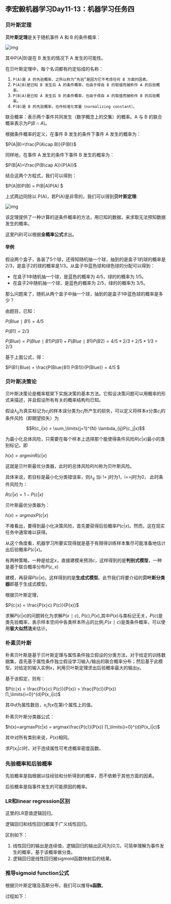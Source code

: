 ## 李宏毅机器学习Day11-13：机器学习任务四

### 贝叶斯定理

**贝叶斯定理**是关于随机事件 A 和 B 的条件概率：

![img](E:/code/git/machine-learning/notes/lihongyi/images/4.png)

其中P(A|B)是在 B 发生的情况下 A 发生的可能性。

在贝叶斯定理中，每个名词都有约定俗成的名称：

1. `P(A)是 A 的先验概率，之所以称为“先验”是因为它不考虑任何 B 方面的因素。`
2. `P(A|B)是已知 B 发生后 A 的条件概率，也由于得自 B 的取值而被称作 A 的后验概率。`
3. `P(B|A)是已知 A 发生后 B 的条件概率，也由于得自 A 的取值而被称作 B 的后验概率。`
4. `P(B)是 B 的先验概率，也作标淮化常量（normalizing constant）。`

联合概率：表示两个事件共同发生（数学概念上的交集）的概率。A 与 B 的联合概率表示为$P(B∩A)$。

根据条件概率的定义，在事件 B 发生的条件下事件 A 发生的概率为：

$P(A|B)=\frac{P(A\cap B)}{P(B)}​$

同样地，在事件 A 发生的条件下事件 B 发生的概率为：

$P(B|A)=\frac{P(B\cap A)}{P(A)}​$

结合这两个方程式，我们可以得到：

$P(A|B)P(B)  = P(B|A)P(A)  $

上式两边同除以 P(A)，若P(A)是非零的，我们可以得到**贝叶斯定理**:

![img](E:/code/git/machine-learning/notes/lihongyi/images/4.png)

该定理提供了一种计算的逆条件概率的方法，用已知的数据，来求取无法预知数据发生的概率。

这里$P(B)​$ 可以根据**全概率公式**求出。

#### 举例

假设两个盒子，各装了5个球，还得知随机抽一个球，抽到的是盒子1的球的概率是 2/3，是盒子2的球的概率是1/3。从盒子中蓝色球和绿色球的分配可以得到：

- 在盒子1中随机抽一个球，是蓝色的概率为 4/5，绿的的概率为 1/5。
- 在盒子2中随机抽一个球，是蓝色的概率为 2/5，绿的的概率为 3/5。

那么问题来了，随机从两个盒子中抽一个球，抽到的是盒子1中蓝色球的概率是多少？

由题目，已知：

$P(Blue∣B1) = 4/5$

$P(B1) = 2/3$

$P(Blue) = P(Blue∣B1) P(B1) + P(Blue∣B1) P(B2) = 4/5*2/3+2/5*1/3$ = 2/3

基于上面公式，得：

$P(B1∣Blue) = \frac{P(Blue∣B1) P(B1)}{P(Blue)} = 4/5 ​$ 

### 贝叶斯决策论

贝叶斯决策论是概率框架下实施决策的基本方法。它假设决策问题可以用概率的形式来描述，并且假设所有有关的概率结构均已知。

假设$λ_{ij}$为真实标记为$c_j$的样本误分类为$c_i$所产生的损失，可以定义将样本$x$分类$c_i$的条件风险（即期望损失）为

$$R(c_i|x) = \sum_\limits{j=1}^{N} \lambda_{ij}P(c_j|x)​$$

为最小化总体风险，只需要在每个样本上选择那个能使得条件风险$R(c|x)​$最小的类别标记，即

$h(x)=argminR(c|x)​$

这就是贝叶斯最优分类器，此时的总体风险$R(h)$称为贝叶斯风险。

具体来说，若目标是最小化分类错误率，则$λ_{ij}​$ 当i != j时为1，i==j时为0， 此时条件风险为：

$R(c|x) = 1-P(c|x)$

贝叶斯最优分类器为：

$h(x)=argmaxP(c|x)​$

不难看出，要得到最小化决策风险，首先要获得后验概率$P(c|x)$。然而，这在现实任务中通常难以获得。

从这个角度看，机器学习所要实现得就是基于有限得训练样本集尽可能准备地估计出后验概率$P(c|x)​$。

有两种策略，一种是给定$x$，直接建模来预测$c$，这样得到的是**判别式模型**，一种是基于联合概率分布$P(c, x)$

建模，再获得$P(c|x)​$，这样得到的是**生成式模型**。此节我们将要介绍的**贝叶斯分类器**即基于生成式模型。

根据贝叶斯定理，

$P(c∣x) = \frac{P(x∣c) P(c)}{P(x)}​$   

求解$P(c|x)​$的问题转化为求解$P(x∣c)​$, $P(c)​$,$P(x)​$,其中$P(x)​$与类标记无关，$P(c)​$是类先验概率，表示样本空间中各类样本所占的比例,$P(x∣c)​$是类条件概率，可以使用**极大似然法**来估计。

### 朴素贝叶斯

朴素贝叶斯是基于贝叶斯定理与属性条件独立假设的分类方法，对于给定的训练数据集，首先基于属性条件独立假设学习输入/输出的联合概率分布；然后基于此模型，对给定的输入实例x，利用贝叶斯定理求出后验概率最大的输出y。

基于该假定，则有：

$P(c∣x) = \frac{P(x∣c) P(c)}{P(x)} = \frac{P(c)}{P(x)} ∏_\limits{i=0}^{d}P(x_i|c)​$  

其中$d$为属性数目，$x_i$为$x$在第i个属性上的值。

朴素贝叶斯分类器公式：

$h(x)=argmaxP(c|x) =  argmax\frac{P(c)}{P(x)} ∏_\limits{i=0}^{d}P(x_i|c)​$

其中对所有类别来说，$P(x)$相同。

求$P(x_i|c)​$ 时，对于连续属性可考虑概率密度函数。

### 先验概率和后验概率

先验概率是指根据以往经验和分析得到的概率，而不依赖于其他方面的因素。

后验概率是指事件发生的可能原因的概率。

### LR和linear regression区别

这里的LR意值逻辑回归。

逻辑回归和线性回归都属于广义线性回归。

区别如下：

1. 线性回归的输出是连续值，逻辑回归的输出区间为[0,1]，可简单理解为事件发生的概率，基于该概率做分类。
2. 逻辑回归是线性回归被sigmoid函数映射后的结果。

### 推导sigmoid function公式

根据贝叶斯定理及高斯分布，我们可以推导**s函数**。

过程如下：

